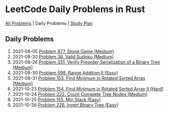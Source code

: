 LeetCode Daily Problems in Rust
===============================

[All Problems](README.md) | Daily Problems | [Study Plan](STUDY_PLAN.md)

Daily Problems
--------------

1. 2021-08-05 [Problem 877. Stone Game (Medium)](problem_0877/)
2. 2021-08-20 [Problem 36. Valid Sudoku (Medium)](problem_0036/)
3. 2021-08-26 [Problem 331. Verify Preorder Serialization of a Binary Tree (Medium)](problem_0331/)
4. 2021-08-30 [Problem 598. Range Addition II (Easy)](problem_0598/)
5. 2021-08-31 [Problem 153. Find Minimum in Rotated Sorted Array (Medium)](problem_0153/)
6. 2021-10-23 [Problem 154. Find Minimum in Rotated Sorted Array II (Hard)](problem_0154/)
7. 2021-10-24 [Problem 222. Count Complete Tree Nodes (Medium)](problem_0222/)
8. 2021-10-25 [Problem 155. Min Stack (Easy)](problem_0155/)
9. 2021-10-26 [Problem 226. Invert Binary Tree (Easy)](problem_0226/)
